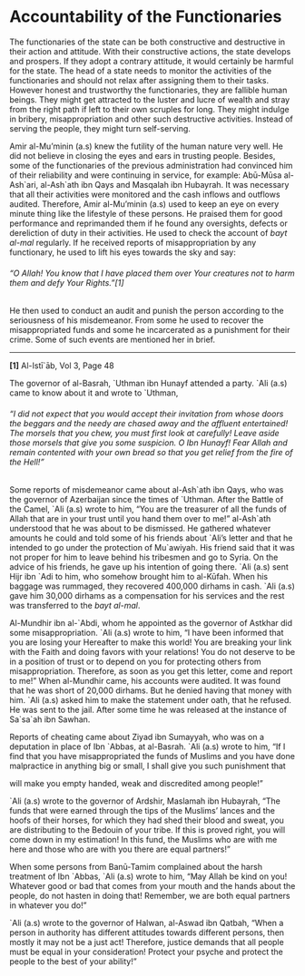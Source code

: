 Accountability of the Functionaries
===================================

The functionaries of the state can be both constructive and destructive
in their action and attitude. With their constructive actions, the state
develops and prospers. If they adopt a contrary attitude, it would
certainly be harmful for the state. The head of a state needs to monitor
the activities of the functionaries and should not relax after assigning
them to their tasks. However honest and trustworthy the functionaries,
they are fallible human beings. They might get attracted to the luster
and lucre of wealth and stray from the right path if left to their own
scruples for long. They might indulge in bribery, misappropriation and
other such destructive activities. Instead of serving the people, they
might turn self-serving.

Amir al-Mu’minin (a.s) knew the futility of the human nature very well.
He did not believe in closing the eyes and ears in trusting people.
Besides, some of the functionaries of the previous administration had
convinced him of their reliability and were continuing in service, for
example: Abū-Mūsa al-Ash\`ari, al-Ash\`ath ibn Qays and Masqalah ibn
Hubayrah. It was necessary that all their activities were monitored and
the cash inflows and outflows audited. Therefore, Amir al-Mu’minin (a.s)
used to keep an eye on every minute thing like the lifestyle of these
persons. He praised them for good performance and reprimanded them if he
found any oversights, defects or dereliction of duty in their
activities. He used to check the account of *bayt al-mal* regularly. If
he received reports of misappropriation by any functionary, he used to
lift his eyes towards the sky and say:

###### “O Allah! You know that I have placed them over Your creatures not to harm them and defy Your Rights.”[1]

He then used to conduct an audit and punish the person according to the
seriousness of his misdemeanor. From some he used to recover the
misappropriated funds and some he incarcerated as a punishment for their
crime. Some of such events are mentioned her in brief.

------------------------------------------------------------------------

**[1]** Al-Istī\`āb, Vol 3, Page 48

The governor of al-Basrah, \`Uthman ibn Hunayf attended a party. \`Ali
(a.s) came to know about it and wrote to \`Uthman,

###### “I did not expect that you would accept their invitation from whose doors the beggars and the needy are chased away and the affluent entertained! The morsels that you chew, you must first look at carefully! Leave aside those morsels that give you some suspicion. O Ibn Hunayf! Fear Allah and remain contented with your own bread so that you get relief from the fire of the Hell!”

Some reports of misdemeanor came about al-Ash\`ath ibn Qays, who was the
governor of Azerbaijan since the times of \`Uthman. After the Battle of
the Camel, \`Ali (a.s) wrote to him, “You are the treasurer of all the
funds of Allah that are in your trust until you hand them over to me!”
al-Ash\`ath understood that he was about to be dismissed. He gathered
whatever amounts he could and told some of his friends about \`Ali’s
letter and that he intended to go under the protection of Mu\`awiyah.
His friend said that it was not proper for him to leave behind his
tribesmen and go to Syria. On the advice of his friends, he gave up his
intention of going there. \`Ali (a.s) sent Hijr ibn \`Adi to him, who
somehow brought him to al-Kūfah. When his baggage was rummaged, they
recovered 400,000 dirhams in cash. \`Ali (a.s) gave him 30,000 dirhams
as a compensation for his services and the rest was transferred to the
*bayt al-mal*.

Al-Mundhir ibn al-\`Abdi, whom he appointed as the governor of Astkhar
did some misappropriation. \`Ali (a.s) wrote to him, “I have been
informed that you are losing your Hereafter to make this world! You are
breaking your link with the Faith and doing favors with your relations!
You do not deserve to be in a position of trust or to depend on you for
protecting others from misappropriation. Therefore, as soon as you get
this letter, come and report to me!” When al-Mundhir came, his accounts
were audited. It was found that he was short of 20,000 dirhams. But he
denied having that money with him. \`Ali (a.s) asked him to make the
statement under oath, that he refused. He was sent to the jail. After
some time he was released at the instance of Sa\`sa\`ah ibn Sawhan.

Reports of cheating came about Ziyad ibn Sumayyah, who was on a
deputation in place of Ibn \`Abbas, at al-Basrah. \`Ali (a.s) wrote to
him, “If I find that you have misappropriated the funds of Muslims and
you have done malpractice in anything big or small, I shall give you
such punishment that

will make you empty handed, weak and discredited among people!”

\`Ali (a.s) wrote to the governor of Ardshir, Maslamah ibn Hubayrah,
“The funds that were earned through the tips of the Muslims’ lances and
the hoofs of their horses, for which they had shed their blood and
sweat, you are distributing to the Bedouin of your tribe. If this is
proved right, you will come down in my estimation! In this fund, the
Muslims who are with me here and those who are with you there are equal
partners!”

When some persons from Banū-Tamim complained about the harsh treatment
of Ibn \`Abbas, \`Ali (a.s) wrote to him, “May Allah be kind on you!
Whatever good or bad that comes from your mouth and the hands about the
people, do not hasten in doing that! Remember, we are both equal
partners in whatever you do!”

\`Ali (a.s) wrote to the governor of Halwan, al-Aswad ibn Qatbah, “When
a person in authority has different attitudes towards different persons,
then mostly it may not be a just act! Therefore, justice demands that
all people must be equal in your consideration! Protect your psyche and
protect the people to the best of your ability!”
